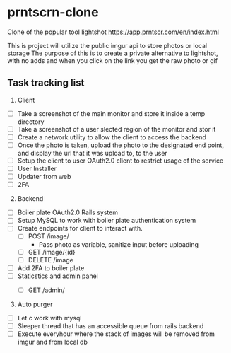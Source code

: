 # prntscrn-clone
Clone of the popular tool lightshot https://app.prntscr.com/en/index.html

This is project will utilize the public imgur api to store photos or local storage
The purpose of this is to create a private alternative to lightshot, with no adds and when you click on the link you get the raw photo or gif

## Task tracking list
1. Client
  - [ ] Take a screenshot of the main monitor and store it inside a temp directory
  - [ ] Take a screenshot of a user slected region of the monitor and stor it
  - [ ] Create a network utility to allow the client to access the backend
  - [ ] Once the photo is taken, upload the photo to the designated end point, and display the url that it was upload to, to the user
  - [ ] Setup the client to user OAuth2.0 client to restrict usage of the service
  - [ ] User Installer
  - [ ] Updater from web
  - [ ] 2FA

2. Backend
  - [ ] Boiler plate OAuth2.0 Rails system
  - [ ] Setup MySQL to work with boiler plate authentication system
  - [ ] Create endpoints for client to interact with.
    - [ ] POST /image/
      - Pass photo as variable, sanitize input before uploading
    - [ ] GET /image/{id}
    - [ ] DELETE /image
  - [ ] Add 2FA to boiler plate 
  - [ ] Staticstics and admin panel
    - [ ] GET /admin/


3. Auto purger
  - [ ] Let c work with mysql
  - [ ] Sleeper thread that has an accessible queue from rails backend
  - [ ] Execute everyhour where the stack of images will be removed from imgur and from local db
